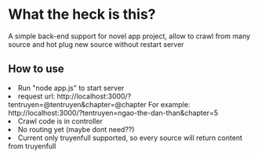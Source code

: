 <h1> What the heck is this? </h1>
<p>A simple back-end support for novel app project, allow to crawl from many source and hot plug new source without restart server</p>
<h2> How to use </h2>
<li>
    Run "node app.js" to start server
</li>
<li>
   request url: http://localhost:3000/?tentruyen=@tentruyen&chapter=@chapter
    For example: http://localhost:3000/?tentruyen=ngao-the-dan-than&chapter=5
</li>
<li>
   Crawl code is in controller
</li>
<li>
    No routing yet (maybe dont need??)
</li>
<li>
    Current only truyenfull supported, so every source will return content from truyenfull
</li>
